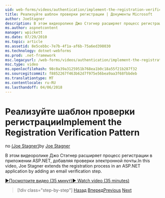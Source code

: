 ```yaml
---
uid: web-forms/videos/authentication/implement-the-registration-verification-pattern
title: Реализуйте шаблон проверки регистрации | Документы Microsoft
author: JoeStagner
description: В этом видеоролике Джо Стэгнер расширяет процесс регистрации в приложении ASP.NET, добавляя проверки электронной почты.
ms.author: aspnetcontent
manager: wpickett
ms.date: 07/29/2010
ms.topic: article
ms.assetid: 8e5cebbc-7e7b-4f1a-af6b-75a6ed398030
ms.technology: dotnet-webforms
ms.prod: .net-framework
msc.legacyurl: /web-forms/videos/authentication/implement-the-registration-verification-pattern
msc.type: video
ms.openlocfilehash: 98c0a39a3125951b768ea1b0c18a55f21b287f32
ms.sourcegitcommit: f8852267f463b62d7f975e56bea9aa3f68fbbdeb
ms.translationtype: MT
ms.contentlocale: ru-RU
ms.lasthandoff: 04/06/2018
---
```

<a name="implement-the-registration-verification-pattern"></a><span data-ttu-id="cb698-103">Реализуйте шаблон проверки регистрации</span><span class="sxs-lookup"><span data-stu-id="cb698-103">Implement the Registration Verification Pattern</span></span>
====================
<span data-ttu-id="cb698-104">по [(Joe Stagner)](https://github.com/JoeStagner)</span><span class="sxs-lookup"><span data-stu-id="cb698-104">by [Joe Stagner](https://github.com/JoeStagner)</span></span>

<span data-ttu-id="cb698-105">В этом видеоролике Джо Стэгнер расширяет процесс регистрации в приложении ASP.NET, добавляя проверки электронной почты.</span><span class="sxs-lookup"><span data-stu-id="cb698-105">In this video, Joe Stagner extends the registration process in an ASP.NET application by adding an email verification step.</span></span>

[<span data-ttu-id="cb698-106">&#9654;Посмотрите видео (35 минут)</span><span class="sxs-lookup"><span data-stu-id="cb698-106">&#9654; Watch video (35 minutes)</span></span>](https://channel9.msdn.com/Blogs/ASP-NET-Site-Videos/implement-the-registration-verification-pattern)

> [!div class="step-by-step"]
> <span data-ttu-id="cb698-107">[Назад](logging-users-into-your-membership-system.md)
> [Вперед](simple-web-service-authentication.md)</span><span class="sxs-lookup"><span data-stu-id="cb698-107">[Previous](logging-users-into-your-membership-system.md)
[Next](simple-web-service-authentication.md)</span></span>
